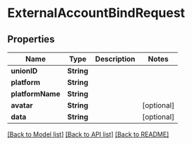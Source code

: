 # ExternalAccountBindRequest

## Properties
Name | Type | Description | Notes
------------ | ------------- | ------------- | -------------
**unionID** | **String** |  | 
**platform** | **String** |  | 
**platformName** | **String** |  | 
**avatar** | **String** |  | [optional] 
**data** | **String** |  | [optional] 

[[Back to Model list]](../README.md#documentation-for-models) [[Back to API list]](../README.md#documentation-for-api-endpoints) [[Back to README]](../README.md)


